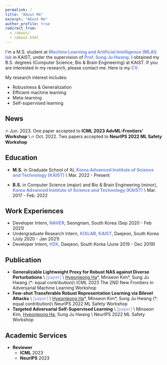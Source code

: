 ```yaml
---
permalink: /
title: "About Me"
excerpt: "About Me"
author_profile: true
redirect_from:
  - /about/
  - /about.html
---
```


I'm a M.S. student at <a href="https://www.mlai-kaist.com/" style="color: #7289da; text-decoration:none">**Machine Learning and Artificial Intelligence (MLAI) lab**</a> in KAIST, under the supervision of <a href="http://www.sungjuhwang.com/" style="color: #7289da; text-decoration: none;">**Prof. Sung Ju Hwang**</a>. I obtained my B.S. degrees (Computer Science, Bio & Brain Engineering) at KAIST. If you are interested in my research, please contact me. Here is my <a href="https://drive.google.com/file/d/1xe0pOSLGPqA-gCDfQwwhv3f2lIFvJfl9/view?usp=sharing" style="color: #7289da; text-decoration:none">**CV**</a>.

My research interest includes:
- Robustness & Generalization
- Efficient machine learning
- Meta-learning
- Self-supervised learning

## News
🔥 Jun. 2023. One paper accepted to **ICML 2023 AdvML-Frontiers' Workshop** \\
🔥 Oct. 2022. Two papers accepted to **NeurIPS 2022 ML Safety Workshop**

## Education
- **M.S.** in Graduate School of AI, <a href="https://www.kaist.ac.kr/en/" style="color: #7289da; text-decoration: none;">**Korea Advanced Institute of Science and Technology (KAIST)**</a> \\
Mar. 2022 - Present

- **B.S.** in Computer Science (major) and Bio & Brain Engineering (minor), <a href="https://www.kaist.ac.kr/en/" style="color: #7289da; text-decoration: none;">**Korea Advanced Institute of Science and Technology (KAIST)**</a> \\
Mar. 2017 - Feb. 2022


<!-- ## Awards & Honors
- <a href="https://nips.cc/Conferences/2022/ProgramCommittee" style="color: #7289da; text-decoration: none;">**Top Reviewer**</a> \\
NeurIPS, 2022
- <a href="https://research.google/outreach/phd-fellowship/recipients/" style="color: #7289da; text-decoration: none;">**Google Ph.D. Fellowship**</a> \\
One of the five recipients from Republic of Korea, 2022
- <a href="https://womentechstars.github.io/" style="color: #7289da; text-decoration: none;">**AI/CS/EE Rising Stars Award**</a> \\
Google exploreCSR, 2022
- **The Best Presentation Award** \\
KAIST-Korea Agency for Defence Development Workshop, 2021
- **NAVER Ph.D. Fellowship** \\
One of the ten Ph.D. students with outstanding research outcome in KAIST CS Dept., 2020
- **Outstanding Reviewer (Top 30%)** \\
ICML, 2020
- **Kyunghyun Cho Travel Grant** \\
ICLR, 2020 -->


## Work Experiences
- Developer Intern, <a href="https://developers.naver.com/main/" style="color: #7289da; text-decoration: none;">**NAVER**</a>, Seongnam, South Korea (Sep 2020 - Feb 2021)
- Undergraduate Research Intern, <a href="https://www.kixlab.org/" style="color: #7289da; text-decoration: none;">**KIXLAB, KAIST**</a>, Daejeon, South Korea (July 2020 - Jan 2021)
- Developer Intern, <a href="https://www.sojunghangeul.com/home/main" style="color: #7289da; text-decoration: none;">**H2K**</a>, Daejeon, South Korea (June 2019 - Dec 2019)


<!-- ## International Conference Publications
- **Online Hyperparameter Meta-Learning with Hypergradient Distillation** \\
<a href="https://arxiv.org/abs/2110.02508" style="color: #7289da; text-decoration: none;">[paper]</a> \\
Hae Beom Lee, <u>Hayeon Lee</u>, Jaewoong Shin, Eunho Yang, Timothy Hospedales, Sung Ju Hwang \\
<span style="color:darkred">**ICLR**</span> 2022, <span style="color:red">_Spotlight Presentation_</span> (acceptance = 176 / 3391 = 5.1%) 

- **HELP: Hardware-Adaptive Efficient Latency Prediction for NAS via Meta-Learning** \\
<a href="https://arxiv.org/abs/2106.08630" style="color: #7289da; text-decoration: none;">[paper]</a>
<a href="https://github.com/HayeonLee/HELP" style="color: #7289da; text-decoration: none;">[code]</a> \\
<u>Hayeon Lee*</u>, Sewoong Lee\*, Song Chong, Sung Ju Hwang (\*: equal contribution) \\
<span style="color:darkred">**NeurIPS**</span> 2021, <span style="color:red">_Spotlight Presentation_</span> (acceptance < 3%)

- **Task-Adaptive Neural Network Search with Meta-Contrastive Learning** \\
<a href="https://arxiv.org/abs/2103.01495" style="color: #7289da; text-decoration: none;">[paper]</a>
<a href="https://github.com/wyjeong/TANS" style="color: #7289da; text-decoration: none;">[code]</a> \\
Wonyong Jeong\*, <u>Hayeon Lee*</u>, Gun Park\*, Eunyoung Hyung, Jinheon Baek, Sung Ju Hwang (\*: equal contribution) \\
<span style="color:darkred">**NeurIPS**</span> 2021, <span style="color:red">_Spotlight Presentation_</span> (acceptance < 3%) 

- **Rapid Neural Architecture Search by Learning to Generate Graphs from Datasets** \\
<a href="https://openreview.net/forum?id=rkQuFUmUOg3" style="color: #7289da; text-decoration: none;">[paper]</a>
<a href="https://github.com/HayeonLee/MetaD2A" style="color: #7289da; text-decoration: none;">[code]</a> \\
<u>Hayeon Lee*</u>, Eunyoung Hyung\*, Sung Ju Hwang (\*: equal contribution) \\
<span style="color:darkred">**ICLR**</span> 2021

- **Learning to Balance: Bayesian Meta-Learning for Imbalanced and Out-of-distribution Tasks** \\
<a href="https://openreview.net/pdf?id=rkeZIJBYvr" style="color: #7289da; text-decoration: none;">[paper]</a>
<a href="https://github.com/haebeom-lee/l2b" style="color: #7289da; text-decoration: none;">[code]</a> \\
Hae Beom Lee\*, <u>Hayeon Lee*</u>, Donghyun Na\*, Saehoon Kim, Minseop Park, Eunho Yang, Sung Ju Hwang (\*: equal contribution) \\
<span style="color:darkred">**ICLR**</span> 2020, <span style="color:red">_Oral Presentation_</span> (acceptance = 48/2594 = 1.9%) -->

<!-- ## Domestic Conference Publication

- **Learning Spatial Relationships for Cross Modal Retrieval** \\
<u>Hayeon Lee*</u>, Wonjun Yoon\*, Jinseok Park, Sung Ju Hwang (\*: equal contribution) \\
CKAIA 2020 -->


## Publication
- **Generalizable Lightweight Proxy for Robust NAS against Diverse Perturbations** \\
<a href="https://arxiv.org/abs/2306.05031" style="color: #7289da; text-decoration: none;">[paper]</a> \\
<u>Hyeonjeong Ha</u>\*, Minseon Kim*, Sung Ju Hwang (\*: equal contribution)\\
ICML 2023 The 2ND New Frontiers in Adversarial Machine Learning Workshop
- **Few-shot Transferable Robust Representation Learning via Bilevel Attacks** \\
<a href="https://arxiv.org/abs/2210.10485" style="color: #7289da; text-decoration: none;">[paper]</a> \\
<u>Hyeonjeong Ha</u>\*, Minseon Kim*, Sung Ju Hwang (\*: equal contribution)\\
NeurIPS 2022 ML Safety Workshop
- **Targeted Adversarial Self-Supervised Learning** \\
<a href="https://arxiv.org/abs/2210.10482" style="color: #7289da; text-decoration: none;">[paper]</a> \\
Minseon Kim, <u>Hyeonjeong Ha</u>, Sung Ju Hwang \\
NeurIPS 2022 ML Safety Workshop


## Academic Services
- **Reviewer**
   - **ICML** 2023
   - **NeurIPS** 2023
 

<!--## Preprint
- **Generalizable Lightweight Proxy for Robust NAS against Diverse Perturbations** \\
<a href="https://arxiv.org/abs/2306.05031" style="color: #7289da; text-decoration: none;">[paper]</a> \\
<u>Hyeonjeong Ha</u>\*, Minseon Kim*, Sung Ju Hwang (\*: equal contribution)\\
Preprint, 2023
- **Few-shot Transferable Robust Representation Learning via Bilevel Attacks** \\
<a href="https://arxiv.org/abs/2210.10485" style="color: #7289da; text-decoration: none;">[paper]</a> \\
<u>Hyeonjeong Ha</u>\*, Minseon Kim*, Sung Ju Hwang (\*: equal contribution)\\
Preprint, 2022
- **Targeted Adversarial Self-Supervised Learning** \\
<a href="https://arxiv.org/abs/2210.10482" style="color: #7289da; text-decoration: none;">[paper]</a> \\
Minseon Kim, <u>Hyeonjeong Ha</u>, Sung Ju Hwang \\
Preprint, 2022-->


<!-- ## Invited Talks
- **"Rapid Neural Architecture Search by Learning to Generate Graphs from Datasets"** \\
  - @ Samsung Electronics DS DIT Center, Korea, April 2021
  - @ Korea Agency for Defence Development, Korea, October 2021
  
- **"Task-Adaptive Neural Network Search with Meta-Contrastive Learning"** \\
  - @ NeurIPS Social: ML in Korea, Dec 2021
  - @ Hanbat National University in Republic of Korea, April 2022
  - @ KAIST Programming Language Research Group in Republic of Korea, May 2022
  - @ Electronic & Information Research Information Center in Republic of Korea, May 2022

- **"HELP: Hardware-Adaptive Efficient Latency Prediction for NAS via Meta-Learning"** \\
  - @ NeurIPS Social: ML in Republic of Korea, Dec 2021
  - @ Hanbat National University in Republic of Korea, April 2022
  - @ KAIST Programming Language Research Group in Republic of Korea, May 2022
  - @ Electronic & Information Research Information Center in Republic of Korea, May 2022
  - @ Ewha University in Republic of Korea, June 2022 -->
  

<!-- ## News Articles
- <a href="http://www.aitimes.com/news/articleView.html?idxno=141860" style="color: #7289da; text-decoration: none;">KAIST 황성주 교수팀, NeurIPS에 빅테크 오토ML 문제 푼 비결 공개</a>, AI Times, 2021.12.08
- <a href="http://www.aitimes.com/news/articleView.html?idxno=144306" style="color: #7289da; text-decoration: none;">"NeurIPS에 소개된 국내 연구 성과는?" EIRIC, 5월부터 리뷰 세미나 개최</a>, AI Times, 2022.04.27 -->


<!-- ## Academic Services
**Conference Reviewer**
- International Conference on Machine Learning (**ICML**) 2020, 2021 (expert), 2022
- Neural Information Processing Systems (**NeurIPS**) 2020, 2021, 2022
- International Conference on Learning Representations (**ICLR**) 2021, 2022
- AAAI Conference on Artificial Intelligence (**AAAI**) 2021
- Asian Conference on Machine Learning (**ACML**) 2020

**Journal Reviewer**
- Transactions on Machine Learning Research (**TMLR**)


## Projects
- Human-Inspired Large-Scale Visual Recognition System, **Samsung Electronics**, 2019-2022

- AutoML with Large-scale Hyperparameter Meta-Learning, **Google**, 2022-Present -->
